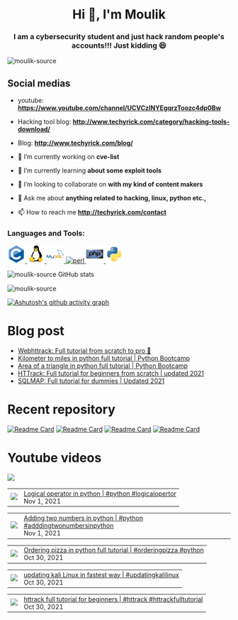 <h1 align="center">Hi 👋, I'm Moulik</h1>
<h3 align="center">I am a cybersecurity student and just hack random people's accounts!!! Just kidding 😄</h3>

<p align="left"> <img src="https://komarev.com/ghpvc/?username=moulik-source&label=Profile%20views&color=0e75b6&style=flat" alt="moulik-source" /> </p> 

## Social medias
- youtube: **https://www.youtube.com/channel/UCVCzINYEgqrzToozc4dp0Bw**
- Hacking tool blog: **http://www.techyrick.com/category/hacking-tools-download/**
- Blog: **http://www.techyrick.com/blog/**

- 🔭 I’m currently working on **cve-list**

- 🌱 I’m currently learning **about some exploit tools**

- 👯 I’m looking to collaborate on **with my kind of content makers**

- 💬 Ask me about **anything related to hacking, linux, python etc.,**

- 📫 How to reach me **http://techyrick.com/contact**


<h3 align="left">Languages and Tools:</h3>
<p align="left"> <a href="https://www.cprogramming.com/" target="_blank"> <img src="https://raw.githubusercontent.com/devicons/devicon/master/icons/c/c-original.svg" alt="c" width="40" height="40"/> </a> <a href="https://www.linux.org/" target="_blank"> <img src="https://raw.githubusercontent.com/devicons/devicon/master/icons/linux/linux-original.svg" alt="linux" width="40" height="40"/> </a> <a href="https://www.mysql.com/" target="_blank"> <img src="https://raw.githubusercontent.com/devicons/devicon/master/icons/mysql/mysql-original-wordmark.svg" alt="mysql" width="40" height="40"/> </a> <a href="https://www.perl.org/" target="_blank"> <img src="https://api.iconify.design/logos-perl.svg" alt="perl" width="40" height="40"/> </a> <a href="https://www.php.net" target="_blank"> <img src="https://raw.githubusercontent.com/devicons/devicon/master/icons/php/php-original.svg" alt="php" width="40" height="40"/> </a> <a href="https://www.python.org" target="_blank"> <img src="https://raw.githubusercontent.com/devicons/devicon/master/icons/python/python-original.svg" alt="python" width="40" height="40"/> </a> </p>



![moulik-source GitHub stats](https://github-readme-stats.vercel.app/api?username=moulik-source&show_icons=true&theme=vision-friendly-dark)

<p><img align="center" src="https://github-readme-streak-stats.herokuapp.com/?user=moulik-source&theme=vision-friendly-dark" alt="moulik-source" /></p>

[![Ashutosh's github activity graph](https://activity-graph.herokuapp.com/graph?username=moulik-source&bg_color=000000&color=00ff33&line=1e00ff&point=ff0000&area=true&hide_border=true)](https://github.com/ashutosh00710/github-readme-activity-graph)

# Blog post
<!-- BLOG-POST-LIST:START -->
- [Webhttrack: Full tutorial from scratch to pro 💯](https://techyrick.com/webhttrack-full-tutorial/)
- [Kilometer to miles in python full tutorial | Python Bootcamp](https://techyrick.com/kilometer-to-miles-in-python/)
- [Area of a triangle in python full tutorial | Python Bootcamp](https://techyrick.com/area-of-a-triangle-in-python-full-tutorial-python-bootcamp/)
- [HTTrack: Full tutorial for beginners from scratch | updated 2021](https://techyrick.com/httrack-full-tutorial/)
- [SQLMAP: Full tutorial for dummies | Updated 2021](https://techyrick.com/sqlmap-full-tutorial/)
<!-- BLOG-POST-LIST:END -->

# Recent repository 

[![Readme Card](https://github-readme-stats.vercel.app/api/pin/?username=moulik-source&repo=ddos&theme=outrun)](https://github.com/moulik-source/ddos) 
[![Readme Card](https://github-readme-stats.vercel.app/api/pin/?username=moulik-source&repo=port-scan&theme=outrun)](https://github.com/moulik-source/port-scan)
[![Readme Card](https://github-readme-stats.vercel.app/api/pin/?username=moulik-source&repo=webcheck&theme=outrun)](https://github.com/moulik-source/webcheck)
[![Readme Card](https://github-readme-stats.vercel.app/api/pin/?username=moulik-source&repo=social&theme=outrun)](https://github.com/moulik-source/social)

# Youtube videos

[<img src="https://img.shields.io/badge/-Subscribe-red?style=for-the-badge&logo=youtube&logoColor=white"/>](https://www.youtube.com/channel/UCVCzINYEgqrzToozc4dp0Bw?sub_confirmation=1)

<!-- YOUTUBE:START --><table><tr><td><a href="https://www.youtube.com/watch?v=n-ti1Yz-AaY"><img width="140px" src="https://i.ytimg.com/vi/n-ti1Yz-AaY/mqdefault.jpg"></a></td>
<td><a href="https://www.youtube.com/watch?v=n-ti1Yz-AaY">Logical operator in python | #python #logicalopertor</a><br/>Nov 1, 2021</td></tr></table>
<table><tr><td><a href="https://www.youtube.com/watch?v=fFjJMVCguVE"><img width="140px" src="https://i.ytimg.com/vi/fFjJMVCguVE/mqdefault.jpg"></a></td>
<td><a href="https://www.youtube.com/watch?v=fFjJMVCguVE">Adding two numbers in python | #python #adddingtwonumbersinpython</a><br/>Nov 1, 2021</td></tr></table>
<table><tr><td><a href="https://www.youtube.com/watch?v=TeUaIgofgF0"><img width="140px" src="https://i.ytimg.com/vi/TeUaIgofgF0/mqdefault.jpg"></a></td>
<td><a href="https://www.youtube.com/watch?v=TeUaIgofgF0">Ordering pizza in python full tutorial | #orderingpizza #python</a><br/>Oct 30, 2021</td></tr></table>
<table><tr><td><a href="https://www.youtube.com/watch?v=SwB36FtTq00"><img width="140px" src="https://i.ytimg.com/vi/SwB36FtTq00/mqdefault.jpg"></a></td>
<td><a href="https://www.youtube.com/watch?v=SwB36FtTq00">updating kali Linux in fastest way | #updatingkalilinux</a><br/>Oct 30, 2021</td></tr></table>
<table><tr><td><a href="https://www.youtube.com/watch?v=vOnhd08gBW0"><img width="140px" src="https://i.ytimg.com/vi/vOnhd08gBW0/mqdefault.jpg"></a></td>
<td><a href="https://www.youtube.com/watch?v=vOnhd08gBW0">httrack full tutorial for beginners | #httrack #httrackfulltutorial</a><br/>Oct 30, 2021</td></tr></table>
<!-- YOUTUBE:END -->

